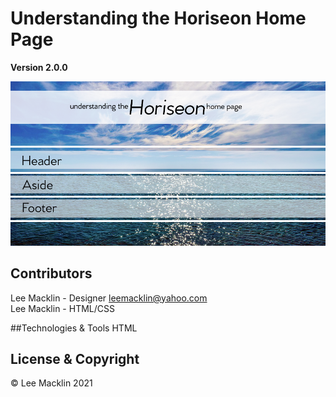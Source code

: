# Understanding the Horiseon Home Page
**Version 2.0.0**

<p align="center">
    <a href="#Header">
        <img src="/assets/images/Horiseon-Readme-Banner2.png" 
             alt="Header ">
    </a>
    <a href="#Main">
        <img src="/assets/images/HW1-Readme-Header-Img2.png" 
            alt="Review Main Detail">
    </a>
    <a href="#Aside">
        <img src="/assets/images/HW1-Readme-Aside-Img2.png" 
             alt="Review Aside Detail">
    </a>
    <a href="#Footer">
        <img src="/assets/images/HW1-Readme-Footer-Img2.png" 
            alt="Review Footer Detail">
    </a>
    <img src="/assets/images/HW1-Readme-Banner-End2.png" 
         alt="Nothing to review">
            
</p>


## Contributors
Lee Macklin - Designer <a href="leemacklin@yahoo.com">leemacklin@yahoo.com</a> <br>
Lee Macklin - HTML/CSS

##Technologies & Tools
HTML <br>

## License & Copyright
© Lee Macklin 2021 



